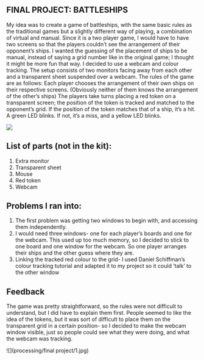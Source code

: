 ## FINAL PROJECT: BATTLESHIPS
My idea was to create a game of battleships, with the same basic rules as the traditional games but a slightly different way of playing, a combination of virtual and manual. 
Since it is a two player game, I would have to have two screens so that the players couldn’t see the arrangement of their opponent’s ships. I wanted the guessing of the placement of ships to be manual, instead of saying a grid number like in the original game; I thought it might be more fun that way.  I decided to use a webcam and colour tracking. 
The setup consists of two monitors facing away from each other and a transparent sheet suspended over a webcam. 
The rules of the game are as follows:
Each player chooses the arrangement of their own ships on their respective screens. (Obviously neither of them knows the arrangement of the other’s ships)
The players take turns placing a red token on a transparent screen; the position of the token is tracked and matched to the opponent’s grid. If the position of the token matches that of a ship, it’s a hit. A green LED blinks. If not, it’s a miss, and a yellow LED blinks.

![](path/to/image.png)


## List of parts (not in the kit):
1.	Extra monitor
2.	Transparent sheet
3.	Mouse
4.	Red token
5.	Webcam

## Problems I ran into:
1.	The first problem was getting two windows to begin with, and accessing them independently.
2.	I would need three windows- one for each player’s boards and one for the webcam. This used up too much memory, so I decided to stick to one board and one window for the webcam. So one player arranges their ships and the other guess where they are.
3.	Linking the tracked red colour to the grid- I used Daniel Schiffman’s colour tracking tutorial and adapted it to my project so it could ‘talk’ to the other window

## Feedback 
The game was pretty straightforward, so the rules were not difficult to understand, but I did have to explain them first. People seemed to like the idea of the tokens, but it was sort of difficult to place them on the transparent grid in a certain position- so I decided to make the webcam window visible, just so people could see what they were doing, and what the webcam was tracking. 

![](processing/final project/1.jpg)
